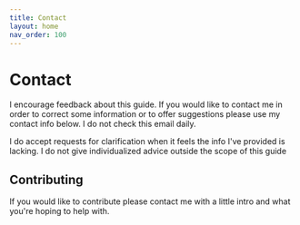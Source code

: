 ```yaml
---
title: Contact
layout: home
nav_order: 100
---
```


# Contact

I encourage feedback about this guide. If you would like to contact me in order to correct some information or to offer suggestions please use my contact info below. I do not check this email daily.

I do accept requests for clarification when it feels the info I've provided is lacking. I do not give individualized advice outside the scope of this guide

## Contributing

If you would like to contribute please contact me with a little intro and what you're hoping to help with.
